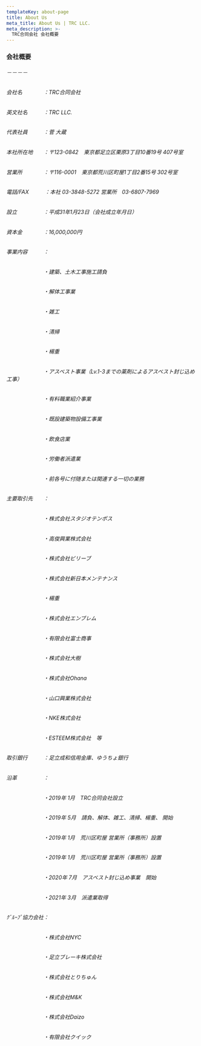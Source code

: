 ```yaml
---
templateKey: about-page
title: About Us
meta_title: About Us | TRC LLC.
meta_description: >-
  TRC合同会社 会社概要
---
```

### 会社概要
###### －－－－
###### 会社名　　　　：TRC合同会社
###### 英文社名　　　：TRC LLC.
###### 代表社員　　　：菅 大蔵
###### 本社所在地　　：〒123-0842　東京都足立区栗原3丁目10番19号 407号室
###### 営業所　　　　：〒116-0001　東京都荒川区町屋1丁目2番15号 302号室
###### 電話/FAX　　　：本社 03-3848-5272 営業所　03-6807-7969
###### 設立　　　　　：平成31年1月23日（会社成立年月日）
###### 資本金　　　　：16,000,000円
###### 事業内容　　　：
###### 　　　　　　　・建築、土木工事施工請負
###### 　　　　　　　・解体工事業
###### 　　　　　　　・雑工
###### 　　　　　　　・清掃
###### 　　　　　　　・楊重
###### 　　　　　　　・アスベスト事業（Lv.1-3までの薬剤によるアスベスト封じ込め工事）
###### 　　　　　　　・有料職業紹介事業
###### 　　　　　　　・既設建築物設備工事業
###### 　　　　　　　・飲食店業
###### 　　　　　　　・労働者派遣業
###### 　　　　　　　・前各号に付随または関連する一切の業務
###### 主要取引先　　：
###### 　　　　　　　・株式会社スタジオテンポス
###### 　　　　　　　・高俊興業株式会社
###### 　　　　　　　・株式会社ビリーブ
###### 　　　　　　　・株式会社新日本メンテナンス
###### 　　　　　　　・楊重
###### 　　　　　　　・株式会社エンブレム
###### 　　　　　　　・有限会社富士商事
###### 　　　　　　　・株式会社大樹
###### 　　　　　　　・株式会社Ohana
###### 　　　　　　　・山口興業株式会社
###### 　　　　　　　・NKE株式会社
###### 　　　　　　　・ESTEEM株式会社　等
###### 取引銀行　　　：足立成和信用金庫、ゆうちょ銀行
###### 沿革　　　　　：
###### 　　　　　　　・2019年 1月　TRC合同会社設立
###### 　　　　　　　・2019年 5月　請負、解体、雑工、清掃、楊重、 開始
###### 　　　　　　　・2019年 1月　荒川区町屋 営業所（事務所）設置
###### 　　　　　　　・2019年 1月　荒川区町屋 営業所（事務所）設置
###### 　　　　　　　・2020年 7月　アスベスト封じ込め事業　開始
###### 　　　　　　　・2021年 3月　派遣業取得
###### ｸﾞﾙｰﾌﾟ協力会社：
###### 　　　　　　　・株式会社NYC
###### 　　　　　　　・足立ブレーキ株式会社
###### 　　　　　　　・株式会社とりちゅん
###### 　　　　　　　・株式会社M&K
###### 　　　　　　　・株式会社Daizo
###### 　　　　　　　・有限会社クイック
